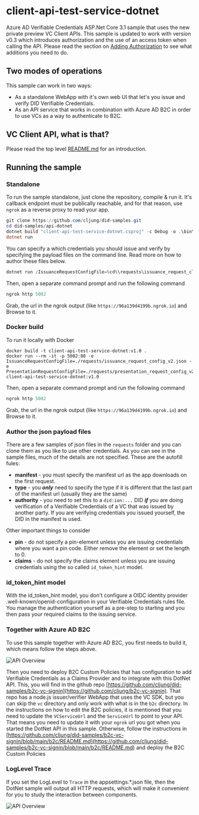 # client-api-test-service-dotnet
Azure AD Verifiable Credentials ASP.Net Core 3.1  sample that uses the new private preview VC Client APIs.
This sample is updated to work with version v0.3 which introduces authorization and the use of an access token when calling the API. Please read the section on [Adding Authorization](https://github.com/cljung/did-samples#adding-authorization) to see what additions you need to do.

## Two modes of operations
This sample can work in two ways:
- As a standalone WebApp with it's own web UI that let's you issue and verify DID Verifiable Credentials.
- As an API service that works in combination with Azure AD B2C in order to use VCs as a way to authenticate to B2C.

## VC Client API, what is that?

Please read the top level [README.md](https://github.com/cljung/did-samples) for an introduction.

## Running the sample

### Standalone
To run the sample standalone, just clone the repository, compile & run it. It's callback endpoint must be publically reachable, and for that reason, use `ngrok` as a reverse proxy to read your app.

```Powershell
git clone https://github.com/cljung/did-samples.git
cd did-samples/api-dotnet
dotnet build "client-api-test-service-dotnet.csproj" -c Debug -o .\bin\Debug\netcoreapp3.1
dotnet run
```

You can specify a which credentials you should issue and verify by specifying the payload files on the command line. Read more on how to author these files below.
```Powershell
dotnet run /IssuanceRequestConfigFile=%cd%\requests\issuance_request_cljungdemob2c.json /PresentationRequestConfigFile=%cd%\requests\presentation_request_cljungdemob2c.json
```

Then, open a separate command prompt and run the following command

```Powershell
ngrok http 5002
```

Grab, the url in the ngrok output (like `https://96a139d4199b.ngrok.io`) and Browse to it.

### Docker build

To run it locally with Docker
```
docker build -t client-api-test-service-dotnet:v1.0 .
docker run --rm -it -p 5002:80 -e IssuanceRequestConfigFile=./requests/issuance_request_config_v2.json -e PresentationRequestConfigFile=./requests/presentation_request_config_v2.json client-api-test-service-dotnet:v1.0
```

Then, open a separate command prompt and run the following command

```Powershell
ngrok http 5002
```

Grab, the url in the ngrok output (like `https://96a139d4199b.ngrok.io`) and Browse to it.

### Author the json payload files

There are a few samples of json files in the `requests` folder and you can clone them as you like to use other credentials. As you can see in the sample files, much of the details are not specified. These are the autofill fules:

- **manifest** - you must specify the manifest url as the app downloads on the first request.
- **type** - you ***only*** need to specify the type if it is different that the last part of the manifest url (usually they are the same)
- **authority** - you need to set this to a `did:ion:...` DID ***if*** you are doing verification of a Verifiable Credentials of a VC that was issued by another party. If you are verifying credentials you issued yourself, the DID in the manifest is used.

Other important things to consider

- **pin** - do not specify a pin-element unless you are issuing credentials where you want a pin code. Either remove the element or set the length to 0.
- **claims** - do not specify the claims element unless you are issuing credentials using the so called `id_token_hint` model.

### id_token_hint model

With the id_token_hint model, you don't configure a OIDC identity provider .well-known/openid-configuration in your Verifiable Credentials rules file. You manage the authentication yourself as a pre-step to starting and you then pass your required claims to the issuing service.

### Together with Azure AD B2C
To use this sample together with Azure AD B2C, you first needs to build it, which means follow the steps above. 

![API Overview](https://github.com/cljung/did-samples/api-dotnet/media/api-b2c-overview.png)

Then you need to deploy B2C Custom Policies that has configuration to add Verifiable Credentials as a Claims Provider and to integrate with this DotNet API. This, you will find in the github repo [https://github.com/cljung/did-samples/b2c-vc-signin](https://github.com/cljung/b2c-vc-signin). That repo has a node.js issuer/verifier WebApp that uses the VC SDK, but you can skip the `vc` directory and only work with what is in the `b2c` directory. In the instructions on how to edit the B2C policies, it is mentioned that you need to update the `VCServiceUrl` and the `ServiceUrl` to point to your API. That means you need to update it with your `ngrok` url you got when you started the DotNet API in this sample. Otherwise, follow the instructions in [https://github.com/cljung/did-samples/b2c-vc-signin/blob/main/b2c/README.md](https://github.com/cljung/did-samples/b2c-vc-signin/blob/main/b2c/README.md) and deploy the B2C Custom Policies

### LogLevel Trace

If you set the LogLevel to `Trace` in the appsettings.*.json file, then the DotNet sample will output all HTTP requests, which will make it convenient for you to study the interaction between components.

![API Overview](https://github.com/cljung/did-samples/api-dotnet/media/loglevel-trace.png)